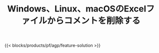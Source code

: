 ﻿---
title: Windows、Linux、macOSのExcelファイルからコメントを削除する 
weight: 7730
url: /ja/annotation
description: Excel XLS、XLSX、ODSの注釈とコメントの管理のための無料アプリとAPI
---
{{< blocks/products/pf/agp/feature-solution >}} 

